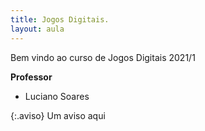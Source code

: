 ```yaml
---
title: Jogos Digitais.
layout: aula
---
```


Bem vindo ao curso de Jogos Digitais 2021/1

**Professor**

- Luciano Soares

{:.aviso}
Um aviso aqui
